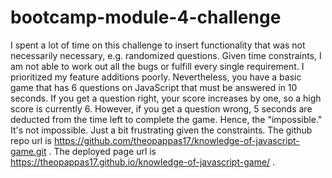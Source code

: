 # bootcamp-module-4-challenge
I spent a lot of time on this challenge to insert functionality that was not necessarily necessary, e.g. randomized questions. Given time constraints, I am not able to work out all the bugs or fulfill every single requirement. I prioritized my feature additions poorly.
Nevertheless, you have a basic game that has 6 questions on JavaScript that must be answered in 10 seconds. If you get a question right, your score increases by one, so a high score is currently 6. However, if you get a question wrong, 5 seconds are deducted from the time left to complete the game. Hence, the "impossible." It's not impossible. Just a bit frustrating given the constraints.
The github repo url is https://github.com/theopappas17/knowledge-of-javascript-game.git .
The deployed page url is https://theopappas17.github.io/knowledge-of-javascript-game/ .